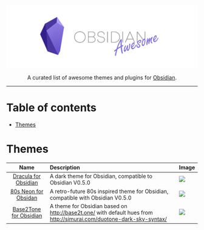 ![](media/banner.png)

<div align="center">

A curated list of awesome themes and plugins for [Obsidian](https://obsidian.md/).

</div>

---

# Table of contents

- [Themes](#themes)

# Themes

| Name | Description | Image |
| :--: | :---------- | ----- |
[Dracula for Obsidian](https://github.com/jarodise/Dracula-for-Obsidian.md) | A dark theme for Obsidian, compatible to Obsidian V0.5.0 | ![](https://raw.githubusercontent.com/jarodise/Dracula-for-Obsidian.md/master/screencap.jpg)
[80s Neon for Obsidan](https://github.com/deathau/80s-Neon-for-Obsidian.md) | A retro-future 80s inspired theme for Obsidian, compatible with Obsidian V0.5.0  | ![](https://raw.githubusercontent.com/deathau/80s-Neon-for-Obsidian.md/master/screenshot.jpg)
[Base2Tone for Obsidian](https://github.com/deathau/Base2Tone-For-Obsidian.md) | A theme for Obsidian based on http://base2t.one/ with default hues from http://simurai.com/duotone-dark-sky-syntax/ | ![](https://raw.githubusercontent.com/deathau/Base2Tone-For-Obsidian.md/master/colours.gif)